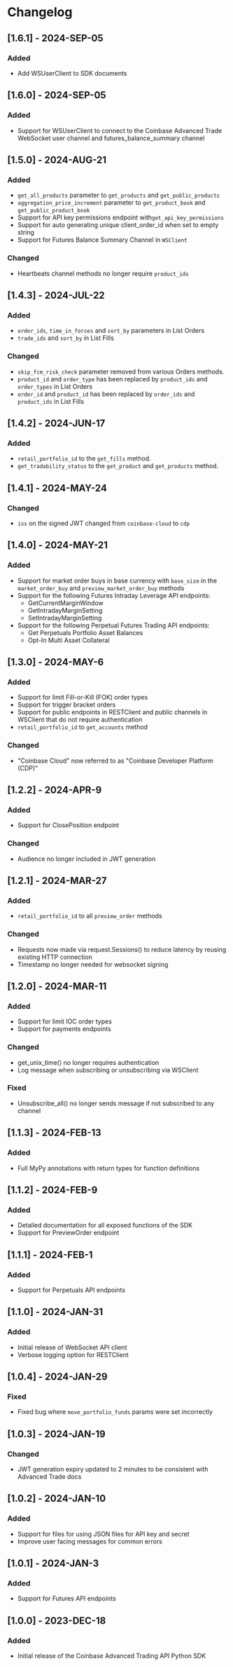 # Changelog

## [1.6.1] - 2024-SEP-05

### Added
- Add WSUserClient to SDK documents

## [1.6.0] - 2024-SEP-05

### Added
- Support for WSUserClient to connect to the Coinbase Advanced Trade WebSocket user channel and futures_balance_summary channel

## [1.5.0] - 2024-AUG-21

### Added
- `get_all_products` parameter to `get_products` and `get_public_products`
- `aggregation_price_increment` parameter to `get_product_book` and `get_public_product_book`
- Support for API key permissions endpoint with`get_api_key_permissions`
- Support for auto generating unique client_order_id when set to empty string
- Support for Futures Balance Summary Channel in `WSClient`

### Changed
- Heartbeats channel methods no longer require `product_ids`

## [1.4.3] - 2024-JUL-22

### Added
- `order_ids`, `time_in_forces` and `sort_by` parameters in List Orders
- `trade_ids` and `sort_by` in List Fills

### Changed
- `skip_fcm_risk_check` parameter removed from various Orders methods.
- `product_id` and `order_type` has been replaced by `product_ids` and `order_types` in List Orders
- `order_id` and `product_id` has been replaced by `order_ids` and `product_ids` in List Fills

## [1.4.2] - 2024-JUN-17

### Added
- `retail_portfolio_id` to the `get_fills` method.
- `get_tradability_status` to the `get_product` and `get_products` method.

## [1.4.1] - 2024-MAY-24

### Changed
- `iss` on the signed JWT changed from `coinbase-cloud` to `cdp`

## [1.4.0] - 2024-MAY-21

### Added
- Support for market order buys in base currency with `base_size` in the `market_order_buy` and `preview_market_order_buy` methods
- Support for the following Futures Intraday Leverage API endpoints:
    - GetCurrentMarginWindow
    - GetIntradayMarginSetting 
    - SetIntradayMarginSetting
- Support for the following Perpetual Futures Trading API endpoints:
    - Get Perpetuals Portfolio Asset Balances
    - Opt-In Multi Asset Collateral

## [1.3.0] - 2024-MAY-6

### Added
- Support for limit Fill-or-Kill (FOK) order types
- Support for trigger bracket orders
- Support for public endpoints in RESTClient and public channels in WSClient that do not require authentication
- `retail_portfolio_id` to `get_accounts` method

### Changed
- "Coinbase Cloud" now referred to as "Coinbase Developer Platform (CDP)"

## [1.2.2] - 2024-APR-9

### Added
- Support for ClosePosition endpoint

### Changed
- Audience no longer included in JWT generation

## [1.2.1] - 2024-MAR-27

### Added
- `retail_portfolio_id` to all `preview_order` methods

### Changed
- Requests now made via request.Sessions() to reduce latency by reusing existing HTTP connection
- Timestamp no longer needed for websocket signing

## [1.2.0] - 2024-MAR-11

### Added
- Support for limit IOC order types
- Support for payments endpoints

### Changed
- get_unix_time() no longer requires authentication
- Log message when subscribing or unsubscribing via WSClient

### Fixed
- Unsubscribe_all() no longer sends message if not subscribed to any channel

## [1.1.3] - 2024-FEB-13

### Added
- Full MyPy annotations with return types for function definitions

## [1.1.2] - 2024-FEB-9

### Added
- Detailed documentation for all exposed functions of the SDK
- Support for PreviewOrder endpoint

## [1.1.1] - 2024-FEB-1

### Added
- Support for Perpetuals API endpoints

## [1.1.0] - 2024-JAN-31

### Added
- Initial release of WebSocket API client
- Verbose logging option for RESTClient

## [1.0.4] - 2024-JAN-29

### Fixed
- Fixed bug where `move_portfolio_funds` params were set incorrectly

## [1.0.3] - 2024-JAN-19

### Changed
- JWT generation expiry updated to 2 minutes to be consistent with Advanced Trade docs

## [1.0.2] - 2024-JAN-10

### Added
- Support for files for using JSON files for API key and secret
- Improve user facing messages for common errors

## [1.0.1] - 2024-JAN-3

### Added
- Support for Futures API endpoints

## [1.0.0] - 2023-DEC-18

### Added
- Initial release of the Coinbase Advanced Trading API Python SDK
